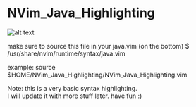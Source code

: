 # NVim_Java_Highlighting


![alt text](https://github.com/kingDaniel2004/NVim_Java_Highlighting/blob/master/Neovim_remixed_syntax_highlighting.jpg.jpg?raw=true)

make sure to source this file in your java.vim (on the bottom)
$ /usr/share/nvim/runtime/syntax/java.vim


example: 
source $HOME/NVim_Java_Highlighting/NVim_Java_Highlighting.vim



Note: 
    this is a very basic syntax highlighting.  
    I will update it with more stuff later. 
    have fun :)
    


